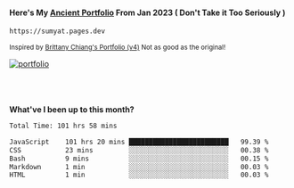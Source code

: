 #### Here's My [Ancient Portfolio](https://sumyat.pages.dev) From Jan 2023 ( Don't Take it Too Seriously ) 
````bash
https://sumyat.pages.dev 
````

<sub>Inspired by [Brittany Chiang's Portfolio (v4)](https://v4.brittanychiang.com/) Not as good as the original!</sub>


<a href='https://sumyat.pages.dev/'>
    <img src='https://github.com/sumyat-aung/sumyat-aung/assets/108873224/c9b4f2be-c585-4dd3-84e1-692c3854a6d8' alt='portfolio' align='center' />
</a>


<br />
<br />


<br />
<br />

**What've I been up to this month?**

<!--START_SECTION:waka-->

```txt
Total Time: 101 hrs 58 mins

JavaScript    101 hrs 20 mins █████████████████████████   99.39 %
CSS           23 mins         ░░░░░░░░░░░░░░░░░░░░░░░░░   00.38 %
Bash          9 mins          ░░░░░░░░░░░░░░░░░░░░░░░░░   00.15 %
Markdown      1 min           ░░░░░░░░░░░░░░░░░░░░░░░░░   00.03 %
HTML          1 min           ░░░░░░░░░░░░░░░░░░░░░░░░░   00.03 %
```

<!--END_SECTION:waka-->




